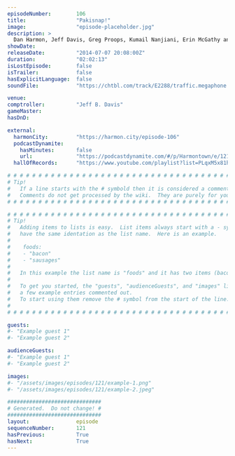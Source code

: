 ```yaml
---
episodeNumber:        106
title:                "Pakisnap!"
image:                "episode-placeholder.jpg"
description: >
  Dan Harmon, Jeff Davis, Greg Proops, Kumail Nanjiani, Erin McGathy and Spencer Crittenden perform for another sold out HARMONTOWN and FINALLY, necrophillia is discussed at great length.
showDate:             
releaseDate:          "2014-07-07 20:08:00Z"
duration:             "02:02:13"
isLostEpisode:        false
isTrailer:            false
hasExplicitLanguage:  false
soundFile:            "https://chtbl.com/track/E2288/traffic.megaphone.fm/STA1542016211.mp3?updated=1556325115"

venue:                
comptroller:          "Jeff B. Davis"
gameMaster:           
hasDnD:               

external:
  harmonCity:         "https://harmon.city/episode-106"
  podcastDynamite:
    hasMinutes:       false
    url:              "https://podcastdynamite.com/#/p/Harmontown/e/121/106"
  hallOfRecords:      "https://www.youtube.com/playlist?list=PLqxM5x81hNOaQbIE4ZPv7MsJiI5pZX4PK"

# # # # # # # # # # # # # # # # # # # # # # # # # # # # # # # # # # # # # # # # # # # # #
# Tip!
#   If a line starts with the # symbold then it is considered a comment.
#   Comments do not get processed by the wiki.  They are purely for your information.
# # # # # # # # # # # # # # # # # # # # # # # # # # # # # # # # # # # # # # # # # # # # #

# # # # # # # # # # # # # # # # # # # # # # # # # # # # # # # # # # # # # # # # # # # # #
# Tip!
#   Adding items to lists is easy.  List items always start with a - symbol and have
#   have the same identation as the list name.  Here is an example.
#
#    foods:
#    - "bacon"
#    - "sausages"
#
#   In this example the list name is "foods" and it has two items (bacon, and sausages).
#
#   To get you started, the "guests", "audienceGuests", and "images" lists below have
#   a few example entries commented out.
#   To start using them remove the # symbol from the start of the line.
#
# # # # # # # # # # # # # # # # # # # # # # # # # # # # # # # # # # # # # # # # # # # # #

guests:
#- "Example guest 1"
#- "Example guest 2"

audienceGuests:
#- "Example guest 1"
#- "Example guest 2"

images:
#- "/assets/images/episodes/121/example-1.png"
#- "/assets/images/episodes/121/example-2.jpeg"

##############################
# Generated.  Do not change! #
##############################
layout:               episode
sequenceNumber:       121
hasPrevious:          True
hasNext:              True
---
```


<!-- The episode description will be rendered here -->

<!-- Add your content BELOW here -->
<!-- vvvvvvvvvvvvvvvvvvvvvvvvvvv -->




<!-- ^^^^^^^^^^^^^^^^^^^^^^^^^^^ -->
<!-- Add your content ABOVE here -->

<!-- The episode gallery will be rendered here -->